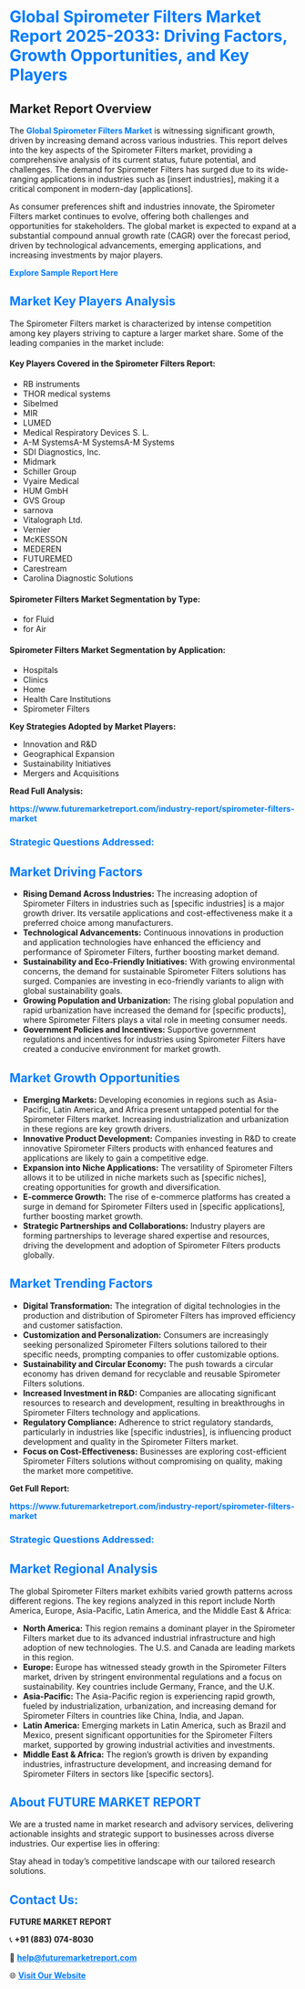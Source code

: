 <h1 style="color: #007BFF;">Global Spirometer Filters Market Report 2025-2033: Driving Factors, Growth Opportunities, and Key Players</h1>

<section id="overview">
<h2>Market Report Overview</h2>
<p>The <a href="https://www.futuremarketreport.com/industry-report/spirometer-filters-market" style="color: #007BFF; text-decoration: none;"><strong>Global Spirometer Filters Market</strong></a> is witnessing significant growth, driven by increasing demand across various industries. This report delves into the key aspects of the Spirometer Filters market, providing a comprehensive analysis of its current status, future potential, and challenges. The demand for Spirometer Filters has surged due to its wide-ranging applications in industries such as [insert industries], making it a critical component in modern-day [applications].</p>
<p>As consumer preferences shift and industries innovate, the Spirometer Filters market continues to evolve, offering both challenges and opportunities for stakeholders. The global market is expected to expand at a substantial compound annual growth rate (CAGR) over the forecast period, driven by technological advancements, emerging applications, and increasing investments by major players.</p>
</section>

<section id="overview">
<p><a href="https://www.futuremarketreport.com/request-sample/reportId=123415" style="color: #007BFF; text-decoration: none;"><strong>Explore Sample Report Here</strong></a></p>
</section>

<section id="key-players">
<h2 style="color: #007BFF;">Market Key Players Analysis</h2>
<p>The Spirometer Filters market is characterized by intense competition among key players striving to capture a larger market share. Some of the leading companies in the market include:</p>
<h4>Key Players Covered in the Spirometer Filters Report:</h4>
<ul><li>RB instruments</li><li>THOR medical systems</li><li>Sibelmed</li><li>MIR</li><li>LUMED</li><li>Medical Respiratory Devices S. L.</li><li>A-M SystemsA-M SystemsA-M Systems</li><li>SDI Diagnostics, Inc.</li><li>Midmark</li><li>Schiller Group</li><li>Vyaire Medical</li><li>HUM GmbH</li><li>GVS Group</li><li>sarnova</li><li>Vitalograph Ltd.</li><li>Vernier</li><li>McKESSON</li><li>MEDEREN</li><li>FUTUREMED</li><li>Carestream</li><li>Carolina Diagnostic Solutions</li></ul>
<h4>Spirometer Filters Market Segmentation by Type:</h4>
<ul><li>for Fluid</li><li>for Air</li></ul>

<h4>Spirometer Filters Market Segmentation by Application:</h4>
<ul><li>Hospitals</li><li>Clinics</li><li>Home</li><li>Health Care Institutions</li><li>Spirometer Filters</li></ul>
<p><strong>Key Strategies Adopted by Market Players:</strong></p>
<ul>
<li>Innovation and R&D</li>
<li>Geographical Expansion</li>
<li>Sustainability Initiatives</li>
<li>Mergers and Acquisitions</li>
</ul>
</section>

<section>
<p><strong>Read Full Analysis: </strong></p><a href="https://www.futuremarketreport.com/industry-report/spirometer-filters-market" style="color: #007BFF; text-decoration: none;"><strong>https://www.futuremarketreport.com/industry-report/spirometer-filters-market</strong></a>
<h3 style="color: #007BFF;">Strategic Questions Addressed:</h3>
</section>

<section id="driving-factors">
<h2 style="color: #007BFF;">Market Driving Factors</h2>
<ul>
<li><strong>Rising Demand Across Industries:</strong> The increasing adoption of Spirometer Filters in industries such as [specific industries] is a major growth driver. Its versatile applications and cost-effectiveness make it a preferred choice among manufacturers.</li>
<li><strong>Technological Advancements:</strong> Continuous innovations in production and application technologies have enhanced the efficiency and performance of Spirometer Filters, further boosting market demand.</li>
<li><strong>Sustainability and Eco-Friendly Initiatives:</strong> With growing environmental concerns, the demand for sustainable Spirometer Filters solutions has surged. Companies are investing in eco-friendly variants to align with global sustainability goals.</li>
<li><strong>Growing Population and Urbanization:</strong> The rising global population and rapid urbanization have increased the demand for [specific products], where Spirometer Filters plays a vital role in meeting consumer needs.</li>
<li><strong>Government Policies and Incentives:</strong> Supportive government regulations and incentives for industries using Spirometer Filters have created a conducive environment for market growth.</li>
</ul>
</section>

<section id="growth-opportunities">
<h2 style="color: #007BFF;">Market Growth Opportunities</h2>
<ul>
<li><strong>Emerging Markets:</strong> Developing economies in regions such as Asia-Pacific, Latin America, and Africa present untapped potential for the Spirometer Filters market. Increasing industrialization and urbanization in these regions are key growth drivers.</li>
<li><strong>Innovative Product Development:</strong> Companies investing in R&D to create innovative Spirometer Filters products with enhanced features and applications are likely to gain a competitive edge.</li>
<li><strong>Expansion into Niche Applications:</strong> The versatility of Spirometer Filters allows it to be utilized in niche markets such as [specific niches], creating opportunities for growth and diversification.</li>
<li><strong>E-commerce Growth:</strong> The rise of e-commerce platforms has created a surge in demand for Spirometer Filters used in [specific applications], further boosting market growth.</li>
<li><strong>Strategic Partnerships and Collaborations:</strong> Industry players are forming partnerships to leverage shared expertise and resources, driving the development and adoption of Spirometer Filters products globally.</li>
</ul>
</section>

<section id="trending-factors">
<h2 style="color: #007BFF;">Market Trending Factors</h2>
<ul>
<li><strong>Digital Transformation:</strong> The integration of digital technologies in the production and distribution of Spirometer Filters has improved efficiency and customer satisfaction.</li>
<li><strong>Customization and Personalization:</strong> Consumers are increasingly seeking personalized Spirometer Filters solutions tailored to their specific needs, prompting companies to offer customizable options.</li>
<li><strong>Sustainability and Circular Economy:</strong> The push towards a circular economy has driven demand for recyclable and reusable Spirometer Filters solutions.</li>
<li><strong>Increased Investment in R&D:</strong> Companies are allocating significant resources to research and development, resulting in breakthroughs in Spirometer Filters technology and applications.</li>
<li><strong>Regulatory Compliance:</strong> Adherence to strict regulatory standards, particularly in industries like [specific industries], is influencing product development and quality in the Spirometer Filters market.</li>
<li><strong>Focus on Cost-Effectiveness:</strong> Businesses are exploring cost-efficient Spirometer Filters solutions without compromising on quality, making the market more competitive.</li>
</ul>
</section>

<section>
<p><strong>Get Full Report: </strong></p><a href="https://www.futuremarketreport.com/industry-report/spirometer-filters-market" style="color: #007BFF; text-decoration: none;"><strong>https://www.futuremarketreport.com/industry-report/spirometer-filters-market</strong></a>
<h3 style="color: #007BFF;">Strategic Questions Addressed:</h3>
</section>


<section id="regional-analysis">
<h2 style="color: #007BFF;">Market Regional Analysis</h2>
<p>The global Spirometer Filters market exhibits varied growth patterns across different regions. The key regions analyzed in this report include North America, Europe, Asia-Pacific, Latin America, and the Middle East & Africa:</p>
<ul>
<li><strong>North America:</strong> This region remains a dominant player in the Spirometer Filters market due to its advanced industrial infrastructure and high adoption of new technologies. The U.S. and Canada are leading markets in this region.</li>
<li><strong>Europe:</strong> Europe has witnessed steady growth in the Spirometer Filters market, driven by stringent environmental regulations and a focus on sustainability. Key countries include Germany, France, and the U.K.</li>
<li><strong>Asia-Pacific:</strong> The Asia-Pacific region is experiencing rapid growth, fueled by industrialization, urbanization, and increasing demand for Spirometer Filters in countries like China, India, and Japan.</li>
<li><strong>Latin America:</strong> Emerging markets in Latin America, such as Brazil and Mexico, present significant opportunities for the Spirometer Filters market, supported by growing industrial activities and investments.</li>
<li><strong>Middle East & Africa:</strong> The region’s growth is driven by expanding industries, infrastructure development, and increasing demand for Spirometer Filters in sectors like [specific sectors].</li>
</ul>
</section>

<footer>
<h2 style="color: #007BFF;">About FUTURE MARKET REPORT</h2>
<p>We are a trusted name in market research and advisory services, delivering actionable insights and strategic support to businesses across diverse industries. Our expertise lies in offering:</p>

<p>Stay ahead in today’s competitive landscape with our tailored research solutions.</p>

<h2 style="color: #007BFF;">Contact Us:</h2>
<p><strong>FUTURE MARKET REPORT</strong></p>
<p>📞 <strong>+91 (883) 074-8030</strong></p>
<p>📧 <strong><a href="mailto:help@futuremarketreport.com" style="color: #007BFF;">help@futuremarketreport.com</a></strong></p>
<p>🌐 <strong><a href="https://www.futuremarketreport.com/" style="color: #007BFF;">Visit Our Website</a></strong></p>
</footer>